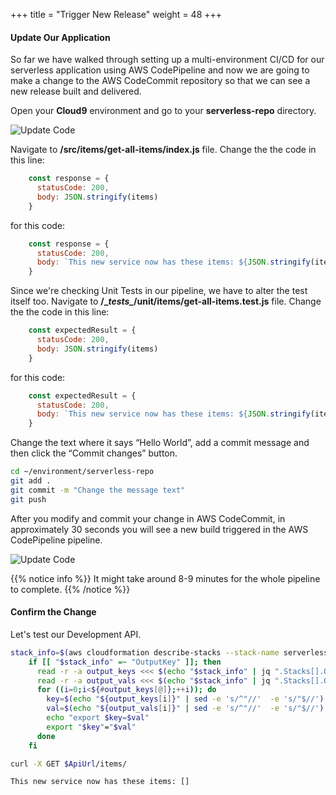 +++
title = "Trigger New Release"
weight = 48
+++

#### Update Our Application
So far we have walked through setting up a multi-environment CI/CD for our serverless application using AWS CodePipeline and now we are going to make a change to the AWS CodeCommit repository so that we can see a new release built and delivered.

Open your **Cloud9** environment and go to your **serverless-repo** directory.

![Update Code](/images/update-code-1.png?width=15pc&classes=shadow)

Navigate to **/src/items/get-all-items/index.js** file. Change the the code in this line:

```javascript
    const response = {
      statusCode: 200,
      body: JSON.stringify(items)
    }
```

for this code:

```javascript
    const response = {
      statusCode: 200,
      body: `This new service now has these items: ${JSON.stringify(items)}`
    }
```

Since we're checking Unit Tests in our pipeline, we have to alter the test itself too. Navigate to **/\__tests\__/unit/items/get-all-items.test.js** file. Change the the code in this line:

```javascript
    const expectedResult = {
      statusCode: 200,
      body: JSON.stringify(items)
    }
```

for this code:

```javascript
    const expectedResult = {
      statusCode: 200,
      body: `This new service now has these items: ${JSON.stringify(items)}`
    }
```

Change the text where it says “Hello World”, add a commit message and then click the “Commit changes” button.

```sh
cd ~/environment/serverless-repo
git add .
git commit -m "Change the message text"
git push
```

After you modify and commit your change in AWS CodeCommit, in approximately 30 seconds you will see a new build triggered in the AWS CodePipeline pipeline.

![Update Code](/images/update-code-2.png?width=40pc&classes=shadow)

{{% notice info %}}
It might take around 8-9 minutes for the whole pipeline to complete.
{{% /notice %}}

#### Confirm the Change

Let's test our Development API. 

```sh
stack_info=$(aws cloudformation describe-stacks --stack-name serverless-service-Dev --output json)
    if [[ "$stack_info" =~ "OutputKey" ]]; then
      read -r -a output_keys <<< $(echo "$stack_info" | jq ".Stacks[].Outputs[].OutputKey")
      read -r -a output_vals <<< $(echo "$stack_info" | jq ".Stacks[].Outputs[].OutputValue")
      for ((i=0;i<${#output_keys[@]};++i)); do
        key=$(echo "${output_keys[i]}" | sed -e 's/^"//'  -e 's/"$//')
        val=$(echo "${output_vals[i]}" | sed -e 's/^"//'  -e 's/"$//')
        echo "export $key=$val"
        export "$key"="$val"
      done
    fi

curl -X GET $ApiUrl/items/
```

```sh
This new service now has these items: []
```
